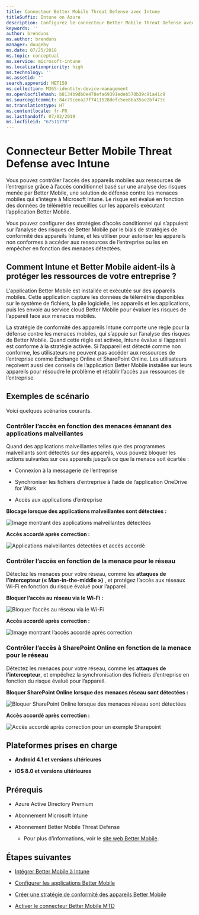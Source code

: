 ```yaml
---
title: Connecteur Better Mobile Threat Defense avec Intune
titleSuffix: Intune on Azure
description: Configurez le connecteur Better Mobile Threat Defense avec Intune.
keywords: ''
author: brenduns
ms.author: brenduns
manager: dougeby
ms.date: 07/25/2018
ms.topic: conceptual
ms.service: microsoft-intune
ms.localizationpriority: high
ms.technology: ''
ms.assetid: ''
search.appverid: MET150
ms.collection: M365-identity-device-management
ms.openlocfilehash: b8134b9db0e478efa69391edeb570b39c91a41c9
ms.sourcegitcommit: 84c79ceea27f7411528defc5ee8ba35ae2bf473c
ms.translationtype: HT
ms.contentlocale: fr-FR
ms.lasthandoff: 07/02/2019
ms.locfileid: "67511778"
---
```

# <a name="better-mobile-threat-defense-connector-with-intune"></a>Connecteur Better Mobile Threat Defense avec Intune

Vous pouvez contrôler l’accès des appareils mobiles aux ressources de l’entreprise grâce à l’accès conditionnel basé sur une analyse des risques menée par Better Mobile, une solution de défense contre les menaces mobiles qui s’intègre à Microsoft Intune. Le risque est évalué en fonction des données de télémétrie recueillies sur les appareils exécutant l’application Better Mobile.

Vous pouvez configurer des stratégies d’accès conditionnel qui s’appuient sur l’analyse des risques de Better Mobile par le biais de stratégies de conformité des appareils Intune, et les utiliser pour autoriser les appareils non conformes à accéder aux ressources de l’entreprise ou les en empêcher en fonction des menaces détectées.

## <a name="how-do-intune-and-better-mobile-help-protect-your-company-resources"></a>Comment Intune et Better Mobile aident-ils à protéger les ressources de votre entreprise ?

L'application Better Mobile est installée et exécutée sur des appareils mobiles. Cette application capture les données de télémétrie disponibles sur le système de fichiers, la pile logicielle, les appareils et les applications, puis les envoie au service cloud Better Mobile pour évaluer les risques de l’appareil face aux menaces mobiles.

La stratégie de conformité des appareils Intune comporte une règle pour la défense contre les menaces mobiles, qui s’appuie sur l’analyse des risques de Better Mobile. Quand cette règle est activée, Intune évalue si l’appareil est conforme à la stratégie activée. Si l’appareil est détecté comme non conforme, les utilisateurs ne peuvent pas accéder aux ressources de l’entreprise comme Exchange Online et SharePoint Online. Les utilisateurs reçoivent aussi des conseils de l’application Better Mobile installée sur leurs appareils pour résoudre le problème et rétablir l’accès aux ressources de l’entreprise.

## <a name="sample-scenarios"></a>Exemples de scénario

Voici quelques scénarios courants.

### <a name="control-access-based-on-threats-from-malicious-apps"></a>Contrôler l’accès en fonction des menaces émanant des applications malveillantes

Quand des applications malveillantes telles que des programmes malveillants sont détectés sur des appareils, vous pouvez bloquer les actions suivantes sur ces appareils jusqu’à ce que la menace soit écartée :

-   Connexion à la messagerie de l’entreprise

-   Synchroniser les fichiers d’entreprise à l’aide de l’application OneDrive for Work

-   Accès aux applications d’entreprise

**Blocage lorsque des applications malveillantes sont détectées :**

![Image montrant des applications malveillantes détectées](./media/better_mobile_maliciousapps_blocked.png)

**Accès accordé après correction :**

![Applications malveillantes détectées et accès accordé](./media/better_mobile_maliciousapps_unblocked.png)

### <a name="control-access-based-on-threat-to-network"></a>Contrôler l’accès en fonction de la menace pour le réseau

Détectez les menaces pour votre réseau, comme les **attaques de l’intercepteur (« Man-in-the-middle »)** , et protégez l’accès aux réseaux Wi-Fi en fonction du risque évalué pour l’appareil.

**Bloquer l’accès au réseau via le Wi-Fi :**

![Bloquer l’accès au réseau via le Wi-Fi](./media/better_mobile_network_wifi_blocked.png)

**Accès accordé après correction :**

![Image montrant l’accès accordé après correction](./media/better_mobile_network_wifi_unblocked.png)

### <a name="control-access-to-sharepoint-online-based-on-threat-to-network"></a>Contrôler l’accès à SharePoint Online en fonction de la menace pour le réseau

Détectez les menaces pour votre réseau, comme les **attaques de l’intercepteur**, et empêchez la synchronisation des fichiers d’entreprise en fonction du risque évalué pour l’appareil.

**Bloquer SharePoint Online lorsque des menaces réseau sont détectées :**

![Bloquer SharePoint Online lorsque des menaces réseau sont détectées](./media/better_mobile_network_spo_blocked.png)

**Accès accordé après correction :**

![Accès accordé après correction pour un exemple Sharepoint](./media/better_mobile_network_spo_unblocked.png)

## <a name="supported-platforms"></a>Plateformes prises en charge

-   **Android 4.1 et versions ultérieures**

-   **iOS 8.0 et versions ultérieures**

## <a name="prerequisites"></a>Prérequis

-   Azure Active Directory Premium

-   Abonnement Microsoft Intune

-   Abonnement Better Mobile Threat Defense

    -   Pour plus d’informations, voir le [site web Better Mobile](https://www.better.mobi/).

## <a name="next-steps"></a>Étapes suivantes

- [Intégrer Better Mobile à Intune](better-mobile-mtd-connector-integration.md)

- [Configurer les applications Better Mobile](mtd-apps-ios-app-configuration-policy-add-assign.md)

- [Créer une stratégie de conformité des appareils Better Mobile](mtd-device-compliance-policy-create.md)

- [Activer le connecteur Better Mobile MTD](mtd-connector-enable.md)
